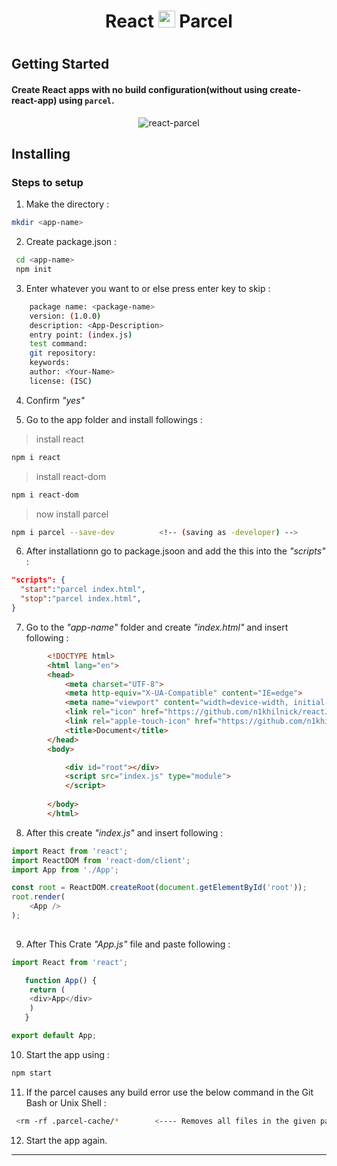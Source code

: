 <h1 align="center">
    React <img src="https://github.com/n1khilnick/react-parcel/blob/master/react-gif.gif" alt="react",top ="-10px", width="27px",min-width="114px" />  Parcel  
<h1>
	
## Getting Started
#### Create React apps with no build configuration(without using create-react-app) using `parcel`.

<p align="center">
 
  <img src="https://github.com/n1khilnick/react-parcel/blob/master/react-parcel-gif-from-unscreen-transparent.gif" alt="react-parcel" />
</p>

## Installing

### Steps to setup


1. Make the directory :
```bash
mkdir <app-name>
```
2. Create package.json :
 
 ```bash
  cd <app-name>
  npm init
 ```
  
3. Enter whatever you want to or else press enter key to skip :
```bash
	package name: <package-name> 
	version: (1.0.0)
	description: <App-Description>
	entry point: (index.js) 
	test command: 
	git repository:
	keywords:
	author: <Your-Name>
	license: (ISC)
```

4. Confirm _"yes"_ 


5. Go to the app folder and install followings :

>install react
```bash
npm i react
```
>install react-dom
```bash
npm i react-dom
```
>now install parcel	
```bash
npm i parcel --save-dev          <!-- (saving as -developer) -->
```
 

6. After installationn go to package.jsoon and add the this into the _"scripts"_ :

```json
"scripts": {
  "start":"parcel index.html",
  "stop":"parcel index.html",
}

```
 
7. Go to the _"app-name"_ folder and create _"index.html"_ and insert following :

```html
		<!DOCTYPE html>  
		<html lang="en">
		<head>
			<meta charset="UTF-8">
			<meta http-equiv="X-UA-Compatible" content="IE=edge">
			<meta name="viewport" content="width=device-width, initial-scale=1.0">
 			<link rel="icon" href="https://github.com/n1khilnick/reactJS/blob/master/react-parcel.png" />
			<link rel="apple-touch-icon" href="https://github.com/n1khilnick/reactJS/blob/master/react-parcel.png" />
			<title>Document</title>
		</head>
		<body>

			<div id="root"></div>
			<script src="index.js" type="module">
			</script>
			
		</body>
		</html>
```	
	
8. After this create _"index.js"_ and insert following :
		
```js
import React from 'react';
import ReactDOM from 'react-dom/client';
import App from './App';

const root = ReactDOM.createRoot(document.getElementById('root'));
root.render(
	<App />
);
	
```



9. After This Crate _"App.js"_ file  and paste following :

```js
import React from 'react';

   function App() {
	return (
	<div>App</div>
	)
   }

export default App;		
```
		
		
10. Start the app using :
 
```bash
npm start
```

11. If the parcel causes any build error use the below command in the Git Bash or Unix Shell :
 
```bash
 <rm -rf .parcel-cache/*  		<---- Removes all files in the given path recursively ---->
```

12. Start the app again.

---


